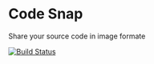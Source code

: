 # Code Snap

Share your source code in image formate

[![Build Status](https://travis-ci.org/vnoitkumar/code-snap.svg?branch=master)](https://travis-ci.org/vnoitkumar/code-snap)
